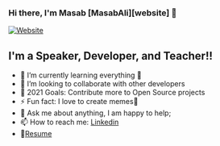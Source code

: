 ### Hi there, I'm Masab [MasabAli][website] 👋

[![Website](https://img.shields.io/website?label=codeSTACKr.com&style=for-the-badge&url=https%3A%2F%2Fcodestackr.com)](https://www.masabali.me/)

## I'm a Speaker, Developer, and Teacher!!

- 🌱 I’m currently learning everything 🤣
- 👯 I’m looking to collaborate with other developers
- 🥅 2021 Goals: Contribute more to Open Source projects
- ⚡ Fun fact: I love to create memes🤣
- 💬 Ask me about anything, I am happy to help;
- 📫 How to reach me: [Linkedin](http://www.linkedin.com/in/masab-ali-860697179)
- 📝[Resume](https://www.masabali.me/Resume.pdf)